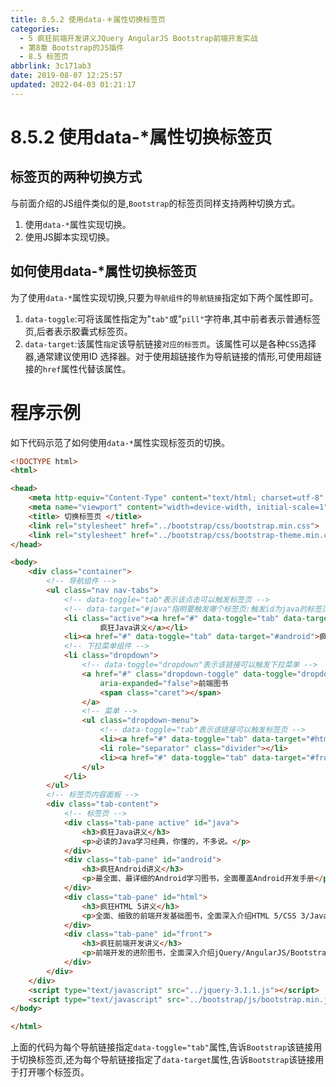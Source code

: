 ```yaml
---
title: 8.5.2 使用data-＊属性切换标签页
categories: 
  - 5 疯狂前端开发讲义JQuery AngularJS Bootstrap前端开发实战
  - 第8章 Bootstrap的JS插件
  - 8.5 标签页
abbrlink: 3c171ab3
date: 2019-08-07 12:25:57
updated: 2022-04-03 01:21:17
---
```

# 8.5.2 使用data-*属性切换标签页 #
## 标签页的两种切换方式 ##
与前面介绍的JS组件类似的是,`Bootstrap`的标签页同样支持两种切换方式。
1. 使用`data-*`属性实现切换。
2. 使用JS脚本实现切换。

## 如何使用data-*属性切换标签页 ##
为了使用`data-*`属性实现切换,只要为`导航组件`的`导航链接`指定如下两个属性即可。
1. `data-toggle`:可将该属性指定为"`tab"`或"`pill"`字符串,其中前者表示普通标签页,后者表示胶囊式标签页。
2. `data-target`:该属性`指定`该导航链接`对应的标签页`。该属性可以是各种`CSS`选择器,通常建议使用ID 选择器。对于使用超链接作为导航链接的情形,可使用超链接的`href`属性代替该属性。

# 程序示例 #
如下代码示范了如何使用`data-*`属性实现标签页的切换。
```html
<!DOCTYPE html>
<html>

<head>
    <meta http-equiv="Content-Type" content="text/html; charset=utf-8" />
    <meta name="viewport" content="width=device-width, initial-scale=1">
    <title> 切换标签页 </title>
    <link rel="stylesheet" href="../bootstrap/css/bootstrap.min.css">
    <link rel="stylesheet" href="../bootstrap/css/bootstrap-theme.min.css">
</head>

<body>
    <div class="container">
        <!-- 导航组件 -->
        <ul class="nav nav-tabs">
            <!-- data-toggle="tab"表示该点击可以触发标签页 -->
            <!-- data-target="#java"指明要触发哪个标签页:触发id为java的标签页 -->
            <li class="active"><a href="#" data-toggle="tab" data-target="#java">
                    疯狂Java讲义</a></li>
            <li><a href="#" data-toggle="tab" data-target="#android">疯狂Android讲义</a></li>
            <!-- 下拉菜单组件 -->
            <li class="dropdown">
                <!-- data-toggle="dropdown"表示该链接可以触发下拉菜单 -->
                <a href="#" class="dropdown-toggle" data-toggle="dropdown" role="button" aria-haspopup="true"
                    aria-expanded="false">前端图书
                    <span class="caret"></span>
                </a>
                <!-- 菜单 -->
                <ul class="dropdown-menu">
                    <!-- data-toggle="tab"表示该链接可以触发标签页 -->
                    <li><a href="#" data-toggle="tab" data-target="#html">疯狂HTML 5讲义</a></li>
                    <li role="separator" class="divider"></li>
                    <li><a href="#" data-toggle="tab" data-target="#front">疯狂前端开发讲义</a></li>
                </ul>
            </li>
        </ul>
        <!-- 标签页内容面板 -->
        <div class="tab-content">
            <!-- 标签页 -->
            <div class="tab-pane active" id="java">
                <h3>疯狂Java讲义</h3>
                <p>必读的Java学习经典，你懂的，不多说。</p>
            </div>
            <div class="tab-pane" id="android">
                <h3>疯狂Android讲义</h3>
                <p>最全面、最详细的Android学习图书，全面覆盖Android开发手册</p>
            </div>
            <div class="tab-pane" id="html">
                <h3>疯狂HTML 5讲义</h3>
                <p>全面、细致的前端开发基础图书，全面深入介绍HTML 5/CSS 3/JavaScript知识。</p>
            </div>
            <div class="tab-pane" id="front">
                <h3>疯狂前端开发讲义</h3>
                <p>前端开发的进阶图书，全面深入介绍jQuery/AngularJS/Bootstrap等框架。</p>
            </div>
        </div>
    </div>
    <script type="text/javascript" src="../jquery-3.1.1.js"></script>
    <script type="text/javascript" src="../bootstrap/js/bootstrap.min.js"></script>
</body>

</html>
```
上面的代码为每个导航链接指定`data-toggle="tab"`属性,告诉`Bootstrap`该链接用于切换标签页,还为每个导航链接指定了`data-target`属性,告诉`Bootstrap`该链接用于打开哪个标签页。


